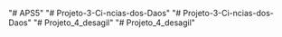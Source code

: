 "# APS5" 
"# Projeto-3-Ci-ncias-dos-Daos" 
"# Projeto-3-Ci-ncias-dos-Daos" 
"# Projeto_4_desagil" 
"# Projeto_4_desagil" 
